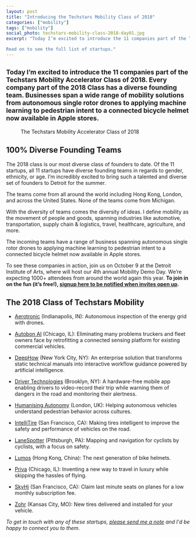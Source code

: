 ```yaml
---
layout: post
title: "Introducing the Techstars Mobility Class of 2018"
categories: ["mobility"]
tags: ["mobility"]
social_photo: techstars-mobility-class-2018-day01.jpg
excerpt: "Today I’m excited to introduce the 11 companies part of the Techstars Mobility Accelerator Class of 2018. Every company part of the 2018 Class has a diverse founding team. Businesses span a wide range of mobility solutions from autonomous single rotor drones to applying machine learning to pedestrian intent to a connected bicycle helmet now available in Apple stores.

Read on to see the full list of startups."
---
```


<h2 class="sub-title"><small>Today I’m excited to introduce the 11 companies part of the Techstars Mobility Accelerator Class of 2018. Every company part of the 2018 Class has a diverse founding team. Businesses span a wide range of mobility solutions from autonomous single rotor drones to applying machine learning to pedestrian intent to a connected bicycle helmet now available in Apple stores.</small></h2>

<figure class="wide">
<img src="{% asset techstars-mobility-class-2018-day01.jpg @path %}" alt="">
<figcaption>The Techstars Mobility Accelerator Class of 2018</figcaption>
</figure>

## 100% Diverse Founding Teams

The 2018 class is our most diverse class of founders to date. Of the 11 startups, all 11 startups have diverse founding teams in regards to gender, ethnicity, or age. I’m incredibly excited to bring such a talented and diverse set of founders to Detroit for the summer.

The teams come from all around the world including Hong Kong, London, and across the United States. None of the teams come from Michigan.

With the diversity of teams comes the diversity of ideas. I define mobility as the movement of people and goods, spanning industries like automotive, transportation, supply chain & logistics, travel, healthcare, agriculture, and more.

The incoming teams have a range of business spanning autonomous single rotor drones to applying machine learning to pedestrian intent to a connected bicycle helmet now available in Apple stores.

To see these companies in action, join us on October 9 at the Detroit Institute of Arts, where will host our 4th annual Mobility Demo Day. We’re expecting 1000+ attendees from around the world again this year. **To join in on the fun (it’s free!), [signup here to be notified when invites open up](https://docs.google.com/forms/d/e/1FAIpQLSdTTmCVsf7sir8ZyOFZKdjqiIgJyDPFLwckf4YH0RJMWjtD7g/viewform).**


## The 2018 Class of Techstars Mobility

- [Aerotronic](http://www.aerotronic.co/) (Indianapolis, IN): Autonomous inspection of the energy grid with drones.

- [Autobon AI](https://www.autobon.ai/) (Chicago, IL): Eliminating many problems truckers and fleet owners face by retrofitting a connected sensing platform for existing commercial vehicles.

- [DeepHow](http://deephow.com/) (New York City, NY): An enterprise solution that transforms static technical manuals into interactive workflow guidance powered by artificial intelligence.

- [Driver Technologies](https://www.trydriver.com/) (Brooklyn, NY): A hardware-free mobile app enabling drivers to video-record their trip while warning them of dangers in the road and monitoring their alertness.

- [Humanising Autonomy](https://www.humanisingautonomy.com/) (London, UK): Helping autonomous vehicles understand pedestrian behavior across cultures.

- [IntelliTire](http://www.theintellitire.com/) (San Francisco, CA): Making tires intelligent to improve the safety and performance of vehicles on the road.

- [LaneSpotter](https://thegreatrate.bike/) (Pittsburgh, PA): Mapping and navigation for cyclists by cyclists, with a focus on safety.

- [Lumos](https://www.lumoshelmet.co/) (Hong Kong, China): The next generation of bike helmets.

- [Priva](https://www.travelpriva.com/) (Chicago, IL): Inventing a new way to travel in luxury while skipping the hassles of flying.

- [SkyHi](https://flyskyhi.com/) (San Francisco, CA): Claim last minute seats on planes for a low monthly subscription fee.

- [Zohr](https://zohr.com/) (Kansas City, MO): New tires delivered and installed for your vehicle.

*To get in touch with any of these startups, [please send me a note](https://tedserbinski.com/contact/) and I'd be happy to connect you to them.*

